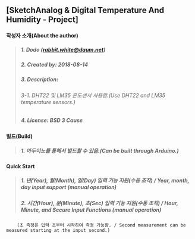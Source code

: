 ## [SketchAnalog & Digital Temperature And Humidity - Project]

#### 작성자 소개(About the author)
> ##### 1. Dodo (rabbit.white@daum.net)
> ##### 2. Created by: 2018-08-14
> ##### 3. Description: 
> ###### 3-1. DHT22 및 LM35 온도센서 사용함.(Use DHT22 and LM35 temperature sensors.)
> ##### 4. License: BSD 3 Cause

#### 빌드(Build)
> ##### 1. 아두이노를 통해서 빌드할 수 있음.(Can be built through Arduino.)

#### Quick Start
> ##### 1. 년(Year), 월(Month), 일(Day) 입력 기능 지원(수동 조작) / Year, month, day input support (manual operation)
> ##### 2. 시간(Hour), 분(Minute), 초(Sec) 입력 기능 지원(수동 조작) / Hour, Minute, and Secure Input Functions (manual operation)
        (초 측정은 입력 초부터 시작하여 측정 가능함. / Second measurement can be measured starting at the input second.)

